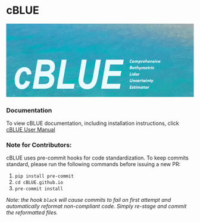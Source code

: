 # cBLUE

![image info](./cBLUE_readme.gif)

### Documentation

To view cBLUE documentation, including installation instructions, click [cBLUE User Manual]([https://github.com/parrishOSU/cBLUE.github.io/blob/master/Manual/cBLUE%20User%20Manual.pdf](https://github.com/cBLUE-dev-team/cBLUE.github.io/blob/main/Manual/cBLUE_Manual_v4.0.pdf))

### Note for Contributors:

cBLUE uses pre-commit hooks for code standardization. To keep commits standard, please run the following commands before issuing a new PR:

 1. `pip install pre-commit`
 2. `cd cBLUE.github.io`
 3. `pre-commit install`

*Note: the hook `black` will cause commits to fail on first attempt and automatically reformat non-compliant code. Simply re-stage and commit the reformatted files.* 
